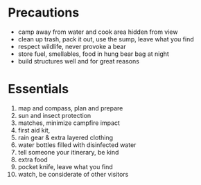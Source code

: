 # Precautions

- camp away from water and cook area hidden from view
- clean up trash, pack it out, use the sump, leave what you find
- respect wildlife, never provoke a bear
- store fuel, smellables, food in hung bear bag at night
- build structures well and for great reasons

# Essentials

1. map and compass, plan and prepare
2. sun and insect protection
3. matches, minimize campfire impact
4. first aid kit, 
5. rain gear & extra layered clothing
6. water bottles filled with disinfected water
7. tell someone your itinerary, be kind
8. extra food
9. pocket knife, leave what you find
10. watch, be considerate of other visitors

